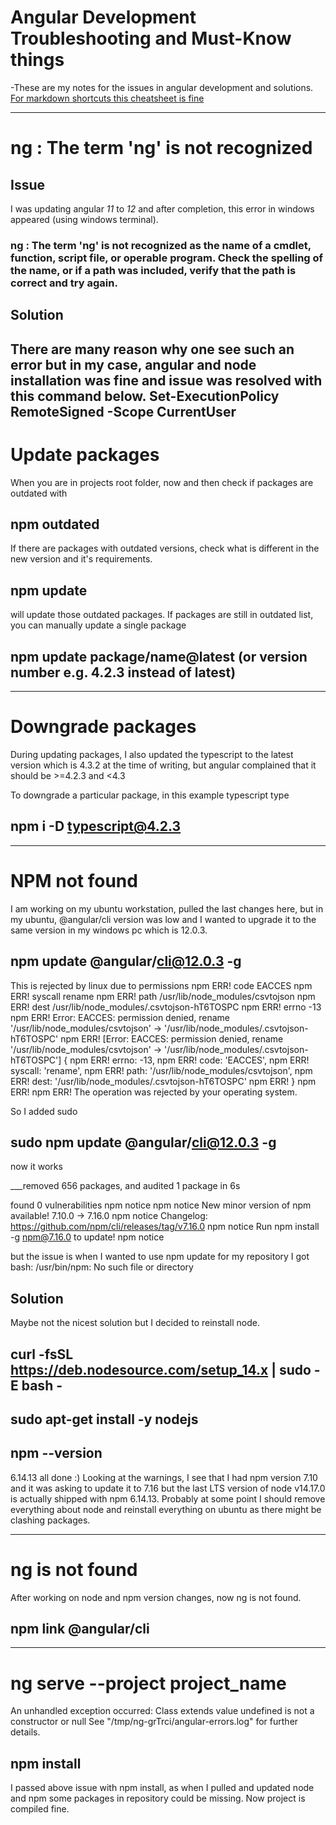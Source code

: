 # Angular Development Troubleshooting and Must-Know things

-These are my notes for the issues in angular development and solutions. [For markdown shortcuts this cheatsheet is fine](https://github.com/adam-p/markdown-here/wiki/Markdown-Cheatsheet)

---

# ng : The term 'ng' is not recognized

## Issue
   I was updating angular _11_ to _12_ and after completion, this error in windows appeared (using windows terminal).
   ### ng : The term 'ng' is not recognized as the name of a cmdlet, function, script file, or operable program. Check the spelling of the name, or if   a path was included, verify that the path is correct and try again.

## Solution
   There are many reason why one see such an error but in my case, angular and node installation was fine and issue was resolved with this command below.
   **Set-ExecutionPolicy RemoteSigned -Scope CurrentUser**
---

# Update packages
When you are in projects root folder, now and then check if packages are outdated with
## npm outdated

If there are packages with outdated versions, check what is different in the new version and it's requirements. 
## npm update
will update those outdated packages. If packages are still in outdated list, you can manually update a single package
## npm update package/name@latest (or version number e.g. 4.2.3 instead of latest) 

---

# Downgrade packages

During updating packages, I also updated the typescript to the latest version which is 4.3.2 at the time of writing, but angular complained that it should be >=4.2.3 and <4.3

To downgrade a particular package, in this example typescript type

## npm i -D typescript@4.2.3

---

# NPM not found

I am working on my ubuntu workstation, pulled the last changes here, but in my ubuntu, @angular/cli version was low and I wanted to upgrade it to the same version in my windows pc which is 12.0.3. 

## npm update @angular/cli@12.0.3 -g

This is rejected by linux due to permissions 
npm ERR! code EACCES
npm ERR! syscall rename
npm ERR! path /usr/lib/node_modules/csvtojson
npm ERR! dest /usr/lib/node_modules/.csvtojson-hT6TOSPC
npm ERR! errno -13
npm ERR! Error: EACCES: permission denied, rename '/usr/lib/node_modules/csvtojson' -> '/usr/lib/node_modules/.csvtojson-hT6TOSPC'
npm ERR!  [Error: EACCES: permission denied, rename '/usr/lib/node_modules/csvtojson' -> '/usr/lib/node_modules/.csvtojson-hT6TOSPC'] {
npm ERR!   errno: -13,
npm ERR!   code: 'EACCES',
npm ERR!   syscall: 'rename',
npm ERR!   path: '/usr/lib/node_modules/csvtojson',
npm ERR!   dest: '/usr/lib/node_modules/.csvtojson-hT6TOSPC'
npm ERR! }
npm ERR! 
npm ERR! The operation was rejected by your operating system.

So I added sudo 

## sudo npm update @angular/cli@12.0.3 -g

now it works

___removed 656 packages, and audited 1 package in 6s

found 0 vulnerabilities
npm notice 
npm notice New minor version of npm available! 7.10.0 -> 7.16.0
npm notice Changelog: https://github.com/npm/cli/releases/tag/v7.16.0
npm notice Run npm install -g npm@7.16.0 to update!
npm notice 

but the issue is when I wanted to use npm update for my repository I got 
bash: /usr/bin/npm: No such file or directory 


## Solution
Maybe not the nicest solution but I decided to reinstall node. 
## curl -fsSL https://deb.nodesource.com/setup_14.x | sudo -E bash -
## sudo apt-get install -y nodejs
## npm --version

6.14.13 all done :) Looking at the warnings, I see that I had npm version 7.10 and it was asking to update it to 7.16 but the last LTS version of node v14.17.0 is actually shipped with npm 6.14.13. Probably at some point I should remove everything about node and reinstall everything on ubuntu as there might be clashing packages.

---

# ng is not found
After working on node and npm version changes, now ng is not found.

## npm link @angular/cli

---

# ng serve --project project_name
An unhandled exception occurred: Class extends value undefined is not a constructor or null
See "/tmp/ng-grTrci/angular-errors.log" for further details.

## npm install
I passed above issue with npm install, as when I pulled and updated node and npm some packages in repository could be missing. Now project is compiled fine.


